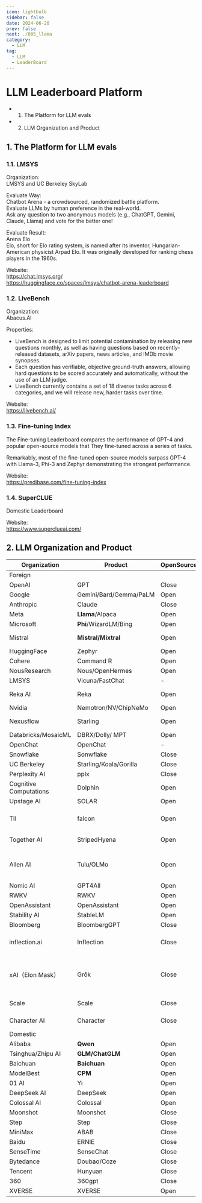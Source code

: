 ```yaml
---
icon: lightbulb
sidebar: false
date: 2024-06-20
prev: false
next: ./005_llama
category:
  - LLM
tag:
  - LLM
  - LeaderBoard
---
```

# LLM Leaderboard Platform
  - 1. The Platform for LLM evals
  - 2. LLM Organization and Product
<!-- more -->

## 1. The Platform for LLM evals
### 1.1. LMSYS
Organization:   
LMSYS and UC Berkeley SkyLab

Evaluate Way:    
Chatbot Arena - a crowdsourced, randomized battle platform.      
Evaluate LLMs by human preference in the real-world.  
Ask any question to two anonymous models (e.g., ChatGPT, Gemini, Claude, Llama) and vote for the better one!   

Evaluate Result:    
Arena Elo   
Elo, short for Elo rating system, is named after its inventor, Hungarian-American physicist Arpad Elo. It was originally developed for ranking chess players in the 1960s.

Website:  
https://chat.lmsys.org/  
https://huggingface.co/spaces/lmsys/chatbot-arena-leaderboard  

### 1.2. LiveBench
Organization:  
Abacus.AI

Properties:
- LiveBench is designed to limit potential contamination by releasing new questions monthly, as well as having questions based on recently-released datasets, arXiv papers, news articles, and IMDb movie synopses.
- Each question has verifiable, objective ground-truth answers, allowing hard questions to be scored accurately and automatically, without the use of an LLM judge.
- LiveBench currently contains a set of 18 diverse tasks across 6 categories, and we will release new, harder tasks over time.

Website:  
https://livebench.ai/

### 1.3. Fine-tuning Index
 The Fine-tuning Leaderboard compares the performance of GPT-4 and popular open-source models that They fine-tuned across a series of tasks. 
 
 Remarkably, most of the fine-tuned open-source models surpass GPT-4 with Llama-3, Phi-3 and Zephyr demonstrating the strongest performance.

Website:  
https://predibase.com/fine-tuning-index

### 1.4. SuperCLUE
Domestic Leaderboard

Website:  
https://www.superclueai.com/

## 2. LLM Organization and Product
| Organization | Product |OpenSource | Location |
| -- | -- | -- | -- |
| Foreign |||
| OpenAI | GPT | Close | US, UK |
| Google | Gemini/Bard/Gemma/PaLM | Open |-|
| Anthropic | Claude | Close | US, UK |
| Meta | **Llama**/Alpaca | Open |-|
| Microsoft | **Phi**/WizardLM/Bing | Open |-|
| Mistral | **Mistral/Mixtral** | Open | US, France |
| HuggingFace | Zephyr | Open |-|
| Cohere | Command R | Open |-|
| NousResearch | Nous/OpenHermes | Open |-|
| LMSYS | Vicuna/FastChat |-|-|
| Reka AI | Reka | Open | US, UK, Singapore |
| Nvidia | Nemotron/NV/ChipNeMo | Open |-|
| Nexusflow | Starling | Open | Palo Alto, CA |
| Databricks/MosaicML | DBRX/Dolly/ MPT | Open | Many |
| OpenChat | OpenChat |-|-|
| Snowflake | Sonwflake | Close |-|
| UC Berkeley | Starling/Koala/Gorilla | Close |-|
| Perplexity AI | pplx | Close |-|
| Cognitive Computations | Dolphin | Open | Personal |
| Upstage AI | SOLAR | Open | Korea | 
| TII | falcon | Open | Abu Dhabi, UAE |
| Together AI | StripedHyena | Open | San Francisco |
| Allen AI | Tulu/OLMo | Open | Seattle, WA, United States |
| Nomic AI | GPT4All | Open | New York |
| RWKV | RWKV | Open |-|
| OpenAssistant | OpenAssistant | Open |-|
| Stability AI | StableLM | Open | Canada |
| Bloomberg | BloombergGPT | Close | US, UK |
| inflection.ai | Inflection | Close | San Francisco Bay Area |
| xAI（Elon Mask） | Grōk | Close | San Francisco Bay Area, California, U.S|
| Scale | Scale | Close | San Francisco |
| Character AI | Character | Close | Menlo Park, CA |
| Domestic |||
| Alibaba | **Qwen** | Open | Hangzhou |
| Tsinghua/Zhipu AI | **GLM/ChatGLM** | Open | Beijing |
| Baichuan | **Baichuan** | Open | Beijing |
| ModelBest | **CPM** | Open | Beijing |
| 01 AI | Yi | Open | Beijing |
| DeepSeek AI | DeepSeek | Open | Hangzhou |
| Colossal AI | Colossal | Open | Beijing |
| Moonshot | Moonshot | Close | Beijing |
| Step | Step | Close | Shanghai |
| MiniMax | ABAB | Close | Shanghai |
| Baidu | ERNIE | Close | Beijing |
| SenseTime | SenseChat | Close | Shanghai |
| Bytedance | Doubao/Coze | Close | Beijing |
| Tencent | Hunyuan | Close | Shenzhen |
| 360 | 360gpt | Close | Beijing |
| XVERSE | XVERSE | Open | Shenzhen |





